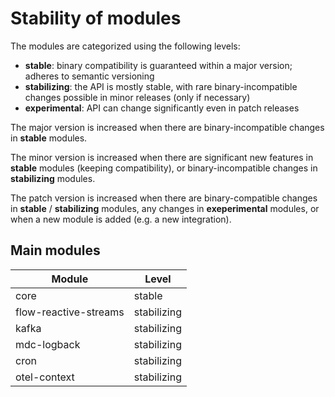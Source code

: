 # Stability of modules

The modules are categorized using the following levels:

* **stable**: binary compatibility is guaranteed within a major version; adheres to semantic versioning
* **stabilizing**: the API is mostly stable, with rare binary-incompatible changes possible in minor releases (only if necessary)
* **experimental**: API can change significantly even in patch releases

The major version is increased when there are binary-incompatible changes in **stable** modules.

The minor version is increased when there are significant new features in **stable** modules (keeping compatibility), or binary-incompatible changes in **stabilizing** modules.

The patch version is increased when there are binary-compatible changes in **stable** / **stabilizing** modules, any changes in **exeperimental** modules, or when a new module is added (e.g. a new integration).

## Main modules 

| Module                | Level        |
|-----------------------|--------------|
| core                  | stable       |
| flow-reactive-streams | stabilizing  |
| kafka                 | stabilizing  |
| mdc-logback           | stabilizing  |
| cron                  | stabilizing  |
| otel-context          | stabilizing  |
